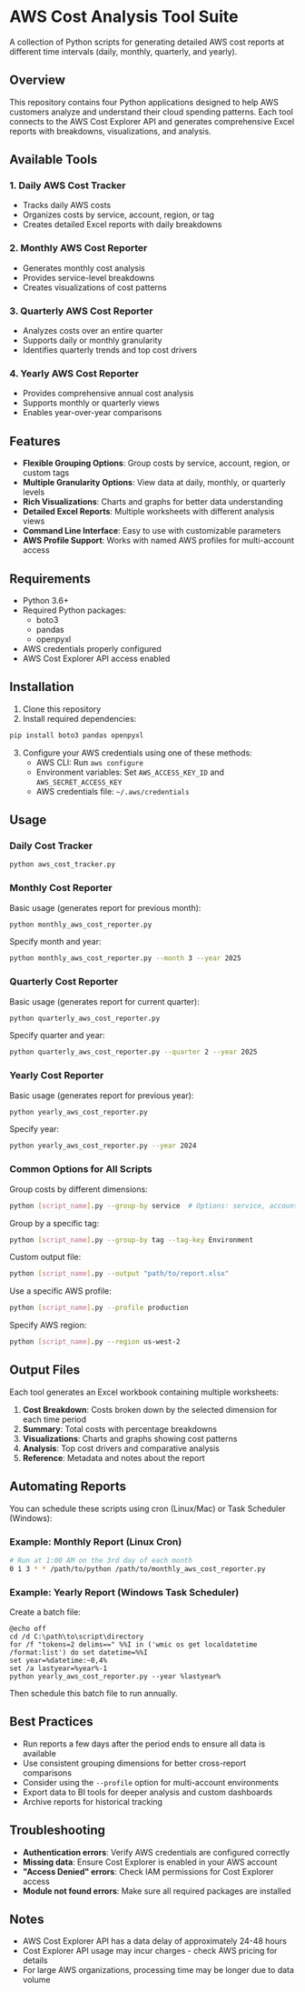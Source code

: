 # AWS Cost Analysis Tool Suite

A collection of Python scripts for generating detailed AWS cost reports at different time intervals (daily, monthly, quarterly, and yearly).

## Overview

This repository contains four Python applications designed to help AWS customers analyze and understand their cloud spending patterns. Each tool connects to the AWS Cost Explorer API and generates comprehensive Excel reports with breakdowns, visualizations, and analysis.

## Available Tools

### 1. Daily AWS Cost Tracker
- Tracks daily AWS costs
- Organizes costs by service, account, region, or tag
- Creates detailed Excel reports with daily breakdowns

### 2. Monthly AWS Cost Reporter
- Generates monthly cost analysis
- Provides service-level breakdowns
- Creates visualizations of cost patterns

### 3. Quarterly AWS Cost Reporter
- Analyzes costs over an entire quarter
- Supports daily or monthly granularity
- Identifies quarterly trends and top cost drivers

### 4. Yearly AWS Cost Reporter
- Provides comprehensive annual cost analysis
- Supports monthly or quarterly views
- Enables year-over-year comparisons

## Features

- **Flexible Grouping Options**: Group costs by service, account, region, or custom tags
- **Multiple Granularity Options**: View data at daily, monthly, or quarterly levels
- **Rich Visualizations**: Charts and graphs for better data understanding
- **Detailed Excel Reports**: Multiple worksheets with different analysis views
- **Command Line Interface**: Easy to use with customizable parameters
- **AWS Profile Support**: Works with named AWS profiles for multi-account access

## Requirements

- Python 3.6+
- Required Python packages:
  - boto3
  - pandas
  - openpyxl
- AWS credentials properly configured
- AWS Cost Explorer API access enabled

## Installation

1. Clone this repository
2. Install required dependencies:

```bash
pip install boto3 pandas openpyxl
```

3. Configure your AWS credentials using one of these methods:
   - AWS CLI: Run `aws configure`
   - Environment variables: Set `AWS_ACCESS_KEY_ID` and `AWS_SECRET_ACCESS_KEY`
   - AWS credentials file: `~/.aws/credentials`

## Usage

### Daily Cost Tracker

```bash
python aws_cost_tracker.py
```

### Monthly Cost Reporter

Basic usage (generates report for previous month):
```bash
python monthly_aws_cost_reporter.py
```

Specify month and year:
```bash
python monthly_aws_cost_reporter.py --month 3 --year 2025
```

### Quarterly Cost Reporter

Basic usage (generates report for current quarter):
```bash
python quarterly_aws_cost_reporter.py
```

Specify quarter and year:
```bash
python quarterly_aws_cost_reporter.py --quarter 2 --year 2025
```

### Yearly Cost Reporter

Basic usage (generates report for previous year):
```bash
python yearly_aws_cost_reporter.py
```

Specify year:
```bash
python yearly_aws_cost_reporter.py --year 2024
```

### Common Options for All Scripts

Group costs by different dimensions:
```bash
python [script_name].py --group-by service  # Options: service, account, region, tag
```

Group by a specific tag:
```bash
python [script_name].py --group-by tag --tag-key Environment
```

Custom output file:
```bash
python [script_name].py --output "path/to/report.xlsx"
```

Use a specific AWS profile:
```bash
python [script_name].py --profile production
```

Specify AWS region:
```bash
python [script_name].py --region us-west-2
```

## Output Files

Each tool generates an Excel workbook containing multiple worksheets:

1. **Cost Breakdown**: Costs broken down by the selected dimension for each time period
2. **Summary**: Total costs with percentage breakdowns
3. **Visualizations**: Charts and graphs showing cost patterns
4. **Analysis**: Top cost drivers and comparative analysis
5. **Reference**: Metadata and notes about the report

## Automating Reports

You can schedule these scripts using cron (Linux/Mac) or Task Scheduler (Windows):

### Example: Monthly Report (Linux Cron)
```bash
# Run at 1:00 AM on the 3rd day of each month
0 1 3 * * /path/to/python /path/to/monthly_aws_cost_reporter.py
```

### Example: Yearly Report (Windows Task Scheduler)

Create a batch file:
```batch
@echo off
cd /d C:\path\to\script\directory
for /f "tokens=2 delims==" %%I in ('wmic os get localdatetime /format:list') do set datetime=%%I
set year=%datetime:~0,4%
set /a lastyear=%year%-1
python yearly_aws_cost_reporter.py --year %lastyear%
```

Then schedule this batch file to run annually.

## Best Practices

- Run reports a few days after the period ends to ensure all data is available
- Use consistent grouping dimensions for better cross-report comparisons
- Consider using the `--profile` option for multi-account environments
- Export data to BI tools for deeper analysis and custom dashboards
- Archive reports for historical tracking

## Troubleshooting

- **Authentication errors**: Verify AWS credentials are configured correctly
- **Missing data**: Ensure Cost Explorer is enabled in your AWS account
- **"Access Denied" errors**: Check IAM permissions for Cost Explorer access
- **Module not found errors**: Make sure all required packages are installed

## Notes

- AWS Cost Explorer API has a data delay of approximately 24-48 hours
- Cost Explorer API usage may incur charges - check AWS pricing for details
- For large AWS organizations, processing time may be longer due to data volume
